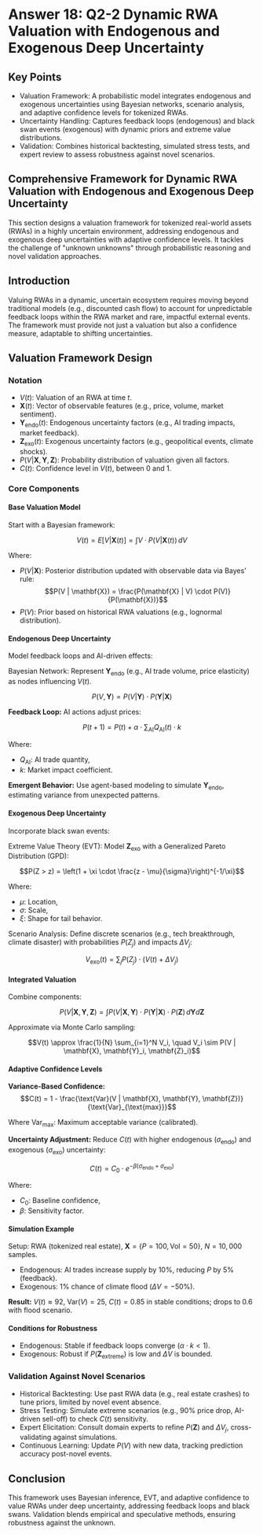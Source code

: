 # Answer 18: Q2-2 Dynamic RWA Valuation with Endogenous and Exogenous Deep Uncertainty

## Key Points
- Valuation Framework: A probabilistic model integrates endogenous and exogenous uncertainties using Bayesian networks, scenario analysis, and adaptive confidence levels for tokenized RWAs.
- Uncertainty Handling: Captures feedback loops (endogenous) and black swan events (exogenous) with dynamic priors and extreme value distributions.
- Validation: Combines historical backtesting, simulated stress tests, and expert review to assess robustness against novel scenarios.

## Comprehensive Framework for Dynamic RWA Valuation with Endogenous and Exogenous Deep Uncertainty

This section designs a valuation framework for tokenized real-world assets (RWAs) in a highly uncertain environment, addressing endogenous and exogenous deep uncertainties with adaptive confidence levels. It tackles the challenge of "unknown unknowns" through probabilistic reasoning and novel validation approaches.

## Introduction

Valuing RWAs in a dynamic, uncertain ecosystem requires moving beyond traditional models (e.g., discounted cash flow) to account for unpredictable feedback loops within the RWA market and rare, impactful external events. The framework must provide not just a valuation but also a confidence measure, adaptable to shifting uncertainties.

## Valuation Framework Design

### Notation

- $V(t)$: Valuation of an RWA at time $t$.
- $\mathbf{X}(t)$: Vector of observable features (e.g., price, volume, market sentiment).
- $\mathbf{Y}_{\text{endo}}(t)$: Endogenous uncertainty factors (e.g., AI trading impacts, market feedback).
- $\mathbf{Z}_{\text{exo}}(t)$: Exogenous uncertainty factors (e.g., geopolitical events, climate shocks).
- $P(V | \mathbf{X}, \mathbf{Y}, \mathbf{Z})$: Probability distribution of valuation given all factors.
- $C(t)$: Confidence level in $V(t)$, between 0 and 1.
### Core Components

#### Base Valuation Model

Start with a Bayesian framework:

$$V(t) = E[V | \mathbf{X}(t)] = \int V \cdot P(V | \mathbf{X}(t)) \, dV$$

Where:
- $P(V | \mathbf{X})$: Posterior distribution updated with observable data via Bayes' rule:
$$P(V | \mathbf{X}) = \frac{P(\mathbf{X} | V) \cdot P(V)}{P(\mathbf{X})}$$
- $P(V)$: Prior based on historical RWA valuations (e.g., lognormal distribution).
#### Endogenous Deep Uncertainty

Model feedback loops and AI-driven effects:

Bayesian Network: Represent $\mathbf{Y}_{\text{endo}}$ (e.g., AI trade volume, price elasticity) as nodes influencing $V(t)$.

$$P(V, \mathbf{Y}) = P(V | \mathbf{Y}) \cdot P(\mathbf{Y} | \mathbf{X})$$

**Feedback Loop:** AI actions adjust prices:

$$P(t+1) = P(t) + \alpha \cdot \sum_{\text{AI}} Q_{\text{AI}}(t) \cdot k$$

Where:
- $Q_{\text{AI}}$: AI trade quantity,
- $k$: Market impact coefficient.

**Emergent Behavior:** Use agent-based modeling to simulate $\mathbf{Y}_{\text{endo}}$, estimating variance from unexpected patterns.
#### Exogenous Deep Uncertainty

Incorporate black swan events:

Extreme Value Theory (EVT): Model $\mathbf{Z}_{\text{exo}}$ with a Generalized Pareto Distribution (GPD):

$$P(Z > z) = \left(1 + \xi \cdot \frac{z - \mu}{\sigma}\right)^{-1/\xi}$$

Where:
- $\mu$: Location,
- $\sigma$: Scale,
- $\xi$: Shape for tail behavior.

Scenario Analysis: Define discrete scenarios (e.g., tech breakthrough, climate disaster) with probabilities $P(Z_j)$ and impacts $\Delta V_j$:

$$V_{\text{exo}}(t) = \sum_j P(Z_j) \cdot (V(t) + \Delta V_j)$$

#### Integrated Valuation

Combine components:

$$P(V | \mathbf{X}, \mathbf{Y}, \mathbf{Z}) = \int P(V | \mathbf{X}, \mathbf{Y}) \cdot P(\mathbf{Y} | \mathbf{X}) \cdot P(\mathbf{Z}) \, d\mathbf{Y} d\mathbf{Z}$$

Approximate via Monte Carlo sampling:

$$V(t) \approx \frac{1}{N} \sum_{i=1}^N V_i, \quad V_i \sim P(V | \mathbf{X}, \mathbf{Y}_i, \mathbf{Z}_i)$$

#### Adaptive Confidence Levels

**Variance-Based Confidence:**
$$C(t) = 1 - \frac{\text{Var}(V | \mathbf{X}, \mathbf{Y}, \mathbf{Z})}{\text{Var}_{\text{max}}}$$

Where $\text{Var}_{\text{max}}$: Maximum acceptable variance (calibrated).

**Uncertainty Adjustment:** Reduce $C(t)$ with higher endogenous ($\sigma_{\text{endo}}$) and exogenous ($\sigma_{\text{exo}}$) uncertainty:

$$C(t) = C_0 \cdot e^{-\beta (\sigma_{\text{endo}} + \sigma_{\text{exo}})}$$

Where:
- $C_0$: Baseline confidence,
- $\beta$: Sensitivity factor.
#### Simulation Example

Setup: RWA (tokenized real estate), $\mathbf{X} = \{P = 100, \text{Vol} = 50\}$, $N = 10,000$ samples.

- Endogenous: AI trades increase supply by 10%, reducing $P$ by 5% (feedback).
- Exogenous: 1% chance of climate flood ($\Delta V = -50\%$).

**Result:** $V(t) \approx 92$, $\text{Var}(V) = 25$, $C(t) = 0.85$ in stable conditions; drops to 0.6 with flood scenario.

#### Conditions for Robustness

- Endogenous: Stable if feedback loops converge ($\alpha \cdot k < 1$).
- Exogenous: Robust if $P(\mathbf{Z}_{\text{extreme}})$ is low and $\Delta V$ is bounded.

### Validation Against Novel Scenarios

- Historical Backtesting: Use past RWA data (e.g., real estate crashes) to tune priors, limited by novel event absence.
- Stress Testing: Simulate extreme scenarios (e.g., 90% price drop, AI-driven sell-off) to check $C(t)$ sensitivity.
- Expert Elicitation: Consult domain experts to refine $P(\mathbf{Z})$ and $\Delta V_j$, cross-validating against simulations.
- Continuous Learning: Update $P(V)$ with new data, tracking prediction accuracy post-novel events.

## Conclusion

This framework uses Bayesian inference, EVT, and adaptive confidence to value RWAs under deep uncertainty, addressing feedback loops and black swans. Validation blends empirical and speculative methods, ensuring robustness against the unknown.